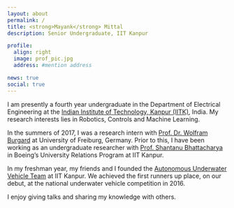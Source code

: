 ```yaml
---
layout: about
permalink: /
title: <strong>Mayank</strong> Mittal
description: Senior Undergraduate, IIT Kanpur

profile:
  align: right
  image: prof_pic.jpg
  address: #mention address

news: true
social: true
---
```


I am presently a fourth year undergraduate in the Department of Electrical Engineering at the [Indian Institute of Technology, Kanpur (IITK)](http://www.iitk.ac.in/), India. My research interests lies in Robotics, Controls and Machine Learning.

In the summers of 2017, I was a research intern with [Prof. Dr. Wolfram Burgard](http://www2.informatik.uni-freiburg.de/~burgard/) at University of Freiburg, Germany. Prior to this, I have been working as an undergraduate researcher with [Prof. Shantanu Bhattacharya](http://home.iitk.ac.in/~bhattacs/) in Boeing’s University Relations Program at IIT Kanpur.

In my freshman year, my friends and I founded the [Autonomous Underwater Vehicle Team](https://auviitk.com) at IIT Kanpur. We achieved the first runners up place, on our debut, at the national underwater vehicle competition in 2016.

I enjoy giving talks and sharing my knowledge with others. 
